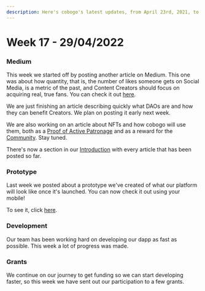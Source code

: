 ```yaml
---
description: Here's cobogo's latest updates, from April 23rd, 2021, to April 29th, 2022
---
```


# Week 17 - 29/04/2022

### Medium

This week we started off by posting another article on Medium. This one was about how quantity, that is, the number of likes someone gets on Social Media, is a metric of the past, and Content Creators should focus on acquiring real, true fans. You can check it out [here](https://medium.com/@cobogosocial/why-is-the-number-of-likes-on-social-media-a-metric-of-the-past-ea1a2190a216).

We are just finishing an article describing quickly what DAOs are and how they can benefit Creators. We plan on posting it early next week.

We are also working on an article about NFTs and how cobogo will use them, both as a [Proof of Active Patronage](../../overview/how-it-works/nft-as-proof-of-active-patronage.md) and as a reward for the [Community](../../investment-funding/community-nft.md). Stay tuned.

There's now a section in our [Introduction](../../) with every article that has been posted so far.

### Prototype

Last week we posted about a prototype we've created of what our platform will look like once it's launched. You can now check it out using your mobile!&#x20;

To see it, click [here](https://linky.design/prototype-cobogo).

### Development

Our team has been working hard on developing our dapp as fast as possible. This week a lot of progress was made.

### Grants

We continue on our journey to get funding so we can start developing faster, so this week we have sent out our participation to a few grants.

